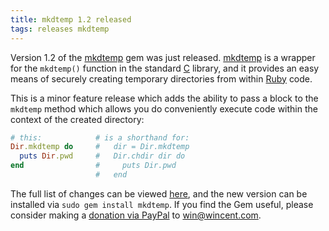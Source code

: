```yaml
---
title: mkdtemp 1.2 released
tags: releases mkdtemp
---
```


Version 1.2 of the [mkdtemp](/wiki/mkdtemp) gem was just released. [mkdtemp](/wiki/mkdtemp) is a wrapper for the `mkdtemp()` function in the standard [C](/wiki/C) library, and it provides an easy means of securely creating temporary directories from within [Ruby](/wiki/Ruby) code.

This is a minor feature release which adds the ability to pass a block to the `mkdtemp` method which allows you do conveniently execute code within the context of the created directory:

```ruby
# this:            # is a shorthand for:
Dir.mkdtemp do     #   dir = Dir.mkdtemp
  puts Dir.pwd     #   Dir.chdir dir do
end                #     puts Dir.pwd
                   #   end
```

The full list of changes can be viewed [here](http://git.wincent.com/mkdtemp.git/shortlog/refs/tags/1.2), and the new version can be installed via `sudo gem install mkdtemp`. If you find the Gem useful, please consider making a [donation via PayPal](https://www.paypal.com/cgi-bin/webscr?cmd=_xclick&business=win@wincent.com&item_name=mkdtemp+donation&no_note=1&currency_code=EUR&lc=GB) to <win@wincent.com>.
